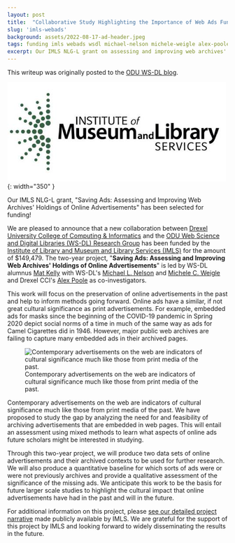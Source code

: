```yaml
---
layout: post
title:  "Collaborative Study Highlighting the Importance of Web Ads Funded by IMLS"
slug: 'imls-webads'
background: assets/2022-08-17-ad-header.jpeg
tags: funding imls webads wsdl michael-nelson michele-weigle alex-poole
excerpt: Our IMLS NLG-L grant on assessing and improving web archives' holdings of online advertisements has been selected for funding!
---
```


<p class="crosspost">This writeup was originally posted to the <a href="https://ws-dl.blogspot.com/2022/08/2022-08-17-collaborative-study.html">ODU WS-DL blog</a>.</p>

![IMLS Logo >](/assets/2022-08-17-imls.jpeg){: width="350" }

Our IMLS NLG-L grant, "Saving Ads: Assessing and Improving Web Archives' Holdings of Online Advertisements" has been selected for funding!

We are pleased to announce that a new collaboration between [Drexel University College of Computing & Informatics](https://drexel.edu/cci/) and the [ODU Web Science and Digital Libraries (WS-DL) Research Group](https://ws-dl.cs.odu.edu/) has been funded by the [Institute of Library and Museum and Library Services (IMLS)](https://www.imls.gov/) for the amount of $149,479. The two-year project, "**Saving Ads: Assessing and Improving Web Archives' Holdings of Online Advertisements**" is led by WS-DL alumnus [Mat Kelly](https://matkelly.com/) with WS-DL's [Michael L. Nelson](https://www.cs.odu.edu/~mln/) and [Michele C. Weigle](https://www.cs.odu.edu/~mweigle/) and Drexel CCI's [Alex Poole](https://drexel.edu/cci/about/directory/P/Poole-Alex/) as co-investigators.

This work will focus on the preservation of online advertisements in the past and help to inform methods going forward. Online ads have a similar, if not great cultural significance as print advertisements. For example, embedded ads for masks since the beginning of the COVID-19 pandemic in Spring 2020 depict social norms of a time in much of the same way as ads for Camel Cigarettes did in 1946. However, major public web archives are failing to capture many embedded ads in their archived pages.


<figure>
  <img src="{{site.url}}/assets/2022-08-17-ad.jpeg" alt="Contemporary advertisements on the web are indicators of cultural significance much like those from print media of the past."/>
  <figcaption>Contemporary advertisements on the web are indicators of cultural significance much like those from print media of the past.</figcaption>
</figure>

Contemporary advertisements on the web are indicators of cultural significance much like those from print media of the past.
We have proposed to study the gap by analyzing the need for and feasibility of archiving advertisements that are embedded in web pages. This will entail an assessment using mixed methods to learn what aspects of online ads future scholars might be interested in studying.

Through this two-year project, we will produce two data sets of online advertisements and their archived contexts to be used for further research. We will also produce a quantitative baseline for which sorts of ads were or were not previously archives and provide a qualitative assessment of the significance of the missing ads. We anticipate this work to be the basis for future larger scale studies to highlight the cultural impact that online advertisements have had in the past and will in the future.

For additional information on this project, please [see our detailed project narrative](https://www.imls.gov/grants/awarded/lg-252362-ols-22) made publicly available by IMLS. We are grateful for the support of this project by IMLS and looking forward to widely disseminating the results in the future.